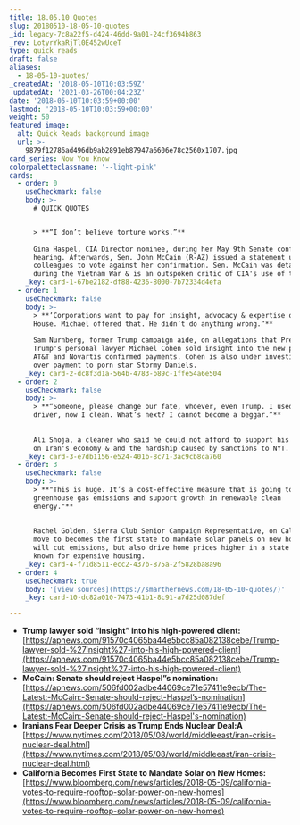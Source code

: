 ```yaml
---
title: 18.05.10 Quotes
slug: 20180510-18-05-10-quotes
_id: legacy-7c8a22f5-d424-46dd-9a01-24cf3694b863
_rev: LotyrYkaRjTl0E452wUceT
type: quick_reads
draft: false
aliases:
  - 18-05-10-quotes/
_createdAt: '2018-05-10T10:03:59Z'
_updatedAt: '2021-03-26T00:04:23Z'
date: '2018-05-10T10:03:59+00:00'
lastmod: '2018-05-10T10:03:59+00:00'
weight: 50
featured_image:
  alt: Quick Reads background image
  url: >-
    9879f12786ad496db9ab2891eb87947a6606e78c2560x1707.jpg
card_series: Now You Know
colorpaletteclassname: '--light-pink'
cards:
  - order: 0
    useCheckmark: false
    body: >-
      # QUICK QUOTES


      > **“I don’t believe torture works.”**  
        
      Gina Haspel, CIA Director nominee, during her May 9th Senate confirmation
      hearing. Afterwards, Sen. John McCain (R-AZ) issued a statement urging his
      colleagues to vote against her confirmation. Sen. McCain was detained
      during the Vietnam War & is an outspoken critic of CIA's use of torture.
    _key: card-1-67be2182-df88-4236-8000-7b72334d4efa
  - order: 1
    useCheckmark: false
    body: >-
      > **‘Corporations want to pay for insight, advocacy & expertise on a White
      House. Michael offered that. He didn’t do anything wrong.”**  
        
      Sam Nurnberg, former Trump campaign aide, on allegations that Pres.
      Trump's personal lawyer Michael Cohen sold insight into the new president.
      AT&T and Novartis confirmed payments. Cohen is also under investigation
      over payment to porn star Stormy Daniels.
    _key: card-2-dc8f3d1a-564b-4783-b89c-1ffe54a6e504
  - order: 2
    useCheckmark: false
    body: >-
      > **“Someone, please change our fate, whoever, even Trump. I used to be a
      driver, now I clean. What’s next? I cannot become a beggar.”**  
        
        
      Ali Shoja, a cleaner who said he could not afford to support his family,
      on Iran's economy & and the hardship caused by sanctions to NYT.
    _key: card-3-e7db1156-e524-401b-8c71-3ac9cb8ca760
  - order: 3
    useCheckmark: false
    body: >-
      > **"This is huge. It’s a cost-effective measure that is going to reduce
      greenhouse gas emissions and support growth in renewable clean
      energy."**  
        
        
      Rachel Golden, Sierra Club Senior Campaign Representative, on California's
      move to becomes the first state to mandate solar panels on new homes. Rule
      will cut emissions, but also drive home prices higher in a state already
      known for expensive housing.
    _key: card-4-f71d8511-ecc2-437b-875a-2f5828ba8a96
  - order: 4
    useCheckmark: true
    body: '[view sources](https://smarthernews.com/18-05-10-quotes/)'
    _key: card-10-dc82a010-7473-41b1-8c91-a7d25d087def

---
```

* **Trump lawyer sold “insight” into his high-powered client:** [https://apnews.com/91570c4065ba44e5bcc85a082138cebe/Trump-lawyer-sold-%27insight%27-into-his-high-powered-client](https://apnews.com/91570c4065ba44e5bcc85a082138cebe/Trump-lawyer-sold-%27insight%27-into-his-high-powered-client)
* **McCain: Senate should reject Haspel”s nomination:** [https://apnews.com/506fd002adbe44069ce71e57411e9ecb/The-Latest:-McCain:-Senate-should-reject-Haspel’s-nomination](https://apnews.com/506fd002adbe44069ce71e57411e9ecb/The-Latest:-McCain:-Senate-should-reject-Haspel's-nomination)
* **Iranians Fear Deeper Crisis as Trump Ends Nuclear Deal:A** [https://www.nytimes.com/2018/05/08/world/middleeast/iran-crisis-nuclear-deal.html](https://www.nytimes.com/2018/05/08/world/middleeast/iran-crisis-nuclear-deal.html)
* **California Becomes First State to Mandate Solar on New Homes:** [https://www.bloomberg.com/news/articles/2018-05-09/california-votes-to-require-rooftop-solar-power-on-new-homes](https://www.bloomberg.com/news/articles/2018-05-09/california-votes-to-require-rooftop-solar-power-on-new-homes)